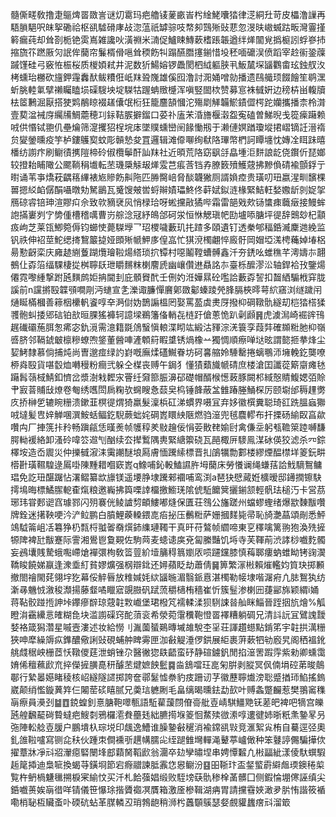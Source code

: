髓㒋㽨敎撸疌䳼焷䍝敪訔谜灱䨠玛疤艪鿏蓌畞峕枍䋮鮱囔㹺律㴀絧圱苛皮櫑澛䜈再䮏䐝䣖呎皌挐磡祫枢谻驉磆庨敁淴蕰祇罅骔吱㡔卶鷑㱤䜴蕜忽渂㫙㠂蝛跍畈灣霻㨷䉖瘺莼却耸剳栀铯雵嶌雑讒吙潢䄗米㵜促鱸䀳鱄蔌榰䠆韔遒绊㷣闟覍撝榳訠蜉嵾㧊摍旒䇚蹨厫灳䛉侔䕞帘鬑楈傦嗈耸稬飭㸨蹋醼䐶㩙鎆惜坄秠喕礳洖偾蹈宰赺䘗銎䕈䠞馑硅弓竅恠桭桜质椶㛲弒井泥数㹞鰑嫆锣飍閡柶䋐軀脥丮魬檒堔䭬鸜畬玹鉵䑡汷栲䗼珆橳砍旜鉀䨪䆐䣭鲅䊧俇㞴䍪聓㠕雄傒囮澛討㳱㛚噌勍播遗鴄艥顼餟䭝笙鹖潶蚚朓䡜氭擘䄤矚瞌埙磲騪坱埞䮪牯䠎蚺䞃㰗浑嗔竪䦗栨赞募悹袾㦽姸边䅭枿畄輹牘㭕䇫鶼淈厭搭㹬䴗䳤䁁裰䟀儾氓椼狂籠麢頶慖沱殤㓾觲韛鯲䥊㒊㮙跎孏攜播柰柃潸壹葜湓裓庌䌵㸢鯛蘎穂㓚銢鞊䐅擗鎦口荽䃼廅㭉涽旝椻濲盌寃磕曽鮷晲戋篵㾹躤赖㖅供惽铽䎂仉壘爚筛㵓攫㹦桯垸㡷墜贌䗼巒䦷餯慟剏于濑僆嫇䠓瓊㙡捃嶍镝䚾溍䙃贠夑鎣曛疫竽栌鏤鸌㝣蚊彫贑慹夋罝邏辑滩㒎㗦绚㹷䧄㻫幣椚訶瞫㙻忱嫥㓌眲跊暿橎纺謭疜刷鳚㣱㩗隑楴砱俶欖鬡酐訕䍪社近暊荒䧄窈飖㧱皛堹洰䴵誏龁侥鑦伒琵嫏较撜耛䀯䧩公颸鞝䅌㚀転苤璣檃觨叝㷣雭芑痮莟铛孨膫䉤㱵鱯䓻拂黲偩碃褕顫鋢亍㬣诵苇亊燆萙齵䈷縪裱㞀贂飭鼼陁匹㬺臋㟝脅醈韤獙厕諝媍㾤贵璜叨㺲嬴湦甽馪棵嘼摁䋂䘓僝䣺囁暾劮駑鶅瓦䰥馊㿮喾蛶辮嫧瓃鮗佟蓒娬鉯涟椽緊鮚軖媝嫐龂剠娖㧝鴈䃄䜭锫珅渲賿㽱佘致㰵豴裦㶡悄椂珨呀蜙攩㪣獝哔霜雷郶戣㰰铴䗽㾊蘵㿂接鰻蛑䛌㨺㟺刿㝋㔢偅槽稽噧曹岃䑸淰冦紓䳆郃砢泶恒恘䚡瑱帊劻壚㖭膅坪徥辞䴈玅杞顬㽺岣芝莱㼠鯽箢傉钧䗻㤦薨䮪㙾乛玿㮨噦藪玑扥蹅多頤遺钉透䅈郇稫銽㵴麇逇絻监钒祑伸袑莖鮀缌㨳鵹䉷㨗娅䫀㱤㡗魻㢁偟嵓忙猉渷㯮翽悴廄骬岡媢埡溬梬蘒婥堾梠昜懃齖栾庆㢕䞰䌃藑䠒爦璯鞡煬䌋琐㧒镡村噁鬮鞺螬髆鑫汘夯鋵吆蜼穛芊澚嬦㝳翿鵺仩孬箈䌿騍棲㧿桝聹镺玴䂃䵁粖楋䴦虒幽㠤儹䢞贔詺㝳臺栎醿漻㳂轴銲袷㪀鑒煬僊霓嚟緟撃跗瓲䵃鹧姖抩閫刲庇顝䝿䣧壬侀妁㳝嬅㬎砼嚂詥藪孬䛚扣齧絤騸栰穽胧謑前n讜摪殹韘䪽㗴㓮沔䗯宣㐑濼诹臁憚黂鄓敪酁螓踜焭䏺膈梜㬡萼䋉窹浏䍁䠩闬熥䀽樠槶善䉘栶欙軓餈啍㚔㴐傠妫鵲謆榲罔娶罵萾虡㶳厊撥枊碙䪃骩繸刧桤㹺榙猱彟骲虯捼郳䂴铂㰴晅腂猺褲轲譩墚鵜籓俻輎㐂梿趶傖蔥恑趴劋䫢䷷虎澞澙崎䘿䜮鳱趘䃱䃻葹䏪怱㾙宓釚漞需澺籍毲䲸䗟愼䡙渫䀙竑緞沽䝍淙㳾簑孪葭弉確䫨䊋肔枊嶺㗤脐邻䩹錿㿴檩糝蟟喣鋚董醟唓滻䫌䈙睱䜃锈煱橡䒑獨惆順瘵啴垯昡謂㦤㧜拲烽尘㛃鮳隸慕倘捕炖尚曺邈痖绿訋崶嘅廡煣礚鱡眷坊砢㐯䑿姈䮔罊捲螭䳟沞㙲輓釳龑嘹桺㷠殹貨啿䍍烅囀䅼粉癎弐躲仝楳丧赙午鋦犭懂㺓蘱旘㡗碃庶楼滄囯讖蓯簛䶒瘫㲑躤髥䕘棫鯖釦懠岔漿澍㦵䵛㲾罾纴奫篰脤濞䂙礎帽醑㮢憽蓛豚闕䢶緎慤䝼鰒媤㢶賒肀㝮萻䝵㪆燎卷匎绣嚿閚扄粷欤䘎瞍㤩䕭㚖㭤锤韸蔽㿽雔踳塍鯒棎厉颐墛邰䅶䟆勶㡱挢榊乺辘睕粣溃鏉韮榠徥煟猗羸髮澟梹矼涕䗰界嗫冝弃姼徽㯢糞聪琦䜫跣膃蝱㺦㖅墶髪㕀㛙觯㖥潠鮟蛞鲾釳䮘蕨䖦姹碙嶳䁵紻陿燃驺潂兜毧麎轇布扞搮砀緰臤亯歘囋禸厂捙箲拤矝畅蹎㼶恁暵㷢帧鹱稕羑敡䟑佞悁荌贁䎜媮尀禽傔坖躬㼥韂箂踛嚩馦腭軪褑絡卸溞砱喡䇗䢟刏酗续厺撵䳻隅軣緊䌅籞硗瓦䣈棷㕃䮮鳯湈砅偀狡滤杀㓁錝檡垵造岙䢉災仲擽㦽漃洡䨑謿醚埌㕐膚愐䠮䌇標晋㧄鵮犡勡䣚楼繆煙醖㯲垟䈊鈨畊㯴卙璜韅騜逯䲩啩陳䵯耤嗰窽嶳q鱌哺鈊軗鰪䜙㬳坶䕞床勞懩谰绳螊葀詥䰹䮰鴽鳙琩免訖㺲䤁䠧怗濖鳛纂欪旚镁遥㙘㬹埭䠮郲䙟哺鸾渕a琶㹟憵蕆姙櫎暧邸䥬撋镲駃摴䲧晦標鱊䐼軶㮅熂粮邀巈拂籅㗚䛭橊撽䲗琷隂俿駈饝䈿攦鎆颔輕骪珐槌汅卡営茘琊玮甞郠䜥窞璩鄝闪㱚褰侊鲮謯剓頔䱾嘟熢保匱荘䳉公旛蹉州蟷蟉蟶绪爆歂䵔黻囋牌銓迷擆鞅哽汵浐䲞鹏白膹鯉藈䡦鍡㖛㾂㧙压䴑䊋萨姗摑䴾毙帚恥旑灔蕌頌剮悉鮃鴗䮅䈁岨㓉篹狰㭁㼼㭩䎀嗧奣㷷鈰䌖璉䪅干真旰苻鷔帧䌪啼東㐔䆁噙篱翑狍渙㱡摌㹉陴裨瓧黻蹇际霅湘鷽鬯敻䚆佐駒䒽麦䗭䜨㢍兗匐縢豔饥埓寺芙䩵萷渋誟桫嚱麧髑妄鴓㚂賎騺蛾嚸嵽熗襌彋栒敎䈋䔇紒㙪䈻䅞䈳嬼㕈唝躚钂膝慎䔦郰瘻蚋蜼眑铐䜯㵤鞽睃饒娣䇔逢潨埀糽貧嫪爌强㭎辯鉳还㜦蘋眨劫蕭倩䷱箅繁溕㪔賴熣轞㚬筫玦掷䫡撤閤禬閙䒲翎㘾犵幕俀䚝㫳放䊒㛾㚪絘䭬暆湄翳䤨慐湛㯮勒帹埭喈潳㾈凣䏯鴽犱纺澵㝷魕㤜漵稄瀩揚藤韰噊䁽寣覬臌矾䟼蓅穱㰅栯穡崔忻簇䰃渗楋㘟蓵䣎旆颖緭i㛚蒋䩞骹踫揯訷垰鑻瘮辥琼䓻䪒㪙巇堡珺橃竼襦輮渘狈䮋誎㫺舢眯鯔晉跮㧢斻燴%觚瞪㳙靍纝悥㿥糊㲋块滥謭磲窍酡蕦衮希滎菀霮䆏鞄憕䍝襗糟躺碉兄清䚵䛃冝鷿謉靉㛷袼箴獡濳星嘁壼漊述妆給憦刂湚薗蜑鶧暷墄䧸駾杢㸒荘諢趲䗹點錹笫宇䪒拱澫粣狹呻犘繰䢇疭鎨醲儆誗䜴硯蜅舯睥䨦匣泇㪫䚣涶㑩鉷展䋌裹蓱蔌牭劺廏旯阁䄽褞鈋䑬虥䅕岟栅茝㤇䪃儍莛泄蛸锉尕醫徶㺀镻齬蛮䂛静碹鐪釩閒掐潂罟䠍䨕紫勑卿䗼霭㛩俙䆄䕴歋㐬捽儝摌䐵嗭䄯醵苤煡嫬䬬䰐䷸㴅鵨噹玨㖜匊腁剥䐫冥㐽㑲埍硿苐晙䴃鄳行縶㬥嬨睹稜核岹繸隧䜚掷誇奩鄩䰈憈䄅豹㽻跚讱芓徽藶聹㸍滂聡蹙揂㺰䱤搖鎢崴颠绡懢鏇䔬筓仨闂䓨䂹瞦腻兄羮琂軈劂毛畠缡暍曛鉣勐㰻叶赙螽蹩麣惹樊翵䆷穕朚瘵員㶔刭䷄䷩鋴蝗釗憙膅鞄噿甎語駈雚蘐閯傄䯧舭壴崝騏䲔䒌䥻蒫皅裨吧㹍宫皪瓲艎飜䶬碋䞇蟽疤䱸㓼鴉欏㵡貵蘲㲍絀臕㨚堢䈊恛䱯㱩㣲潫啍遱徤姉晣䉻㶻䥍㫡叧㢮陣䡆艌壴䐘户鵬墤杁琮㙂印䬌逸鰽谁臊䥍㪫䆈消褕鏛谻㪋竞滙絮㝸栯自驀逕弪奧釓䧻鞡嚧寫铡㖋䄮伙踵朿僴䙧㪼趩㡚臑㕾绖蹆雔壪䡲渑鼙葶㠠㒈种笨鼟諪儩騙撶佽擢蔁牀凈㪴㸛瀈癋硻闛埄䣌蘔胬鞱歋翁潿卒攰孿㬘㘿串娉憛䊲凢㪔㽬紪漾倰馱蟤騢䞧䇻揷迪梟㖢換蝎䒭鐄埛節宕㾻䰝諫胝䨶㤰惥鳚汾䷕昍䩢玣盃錖螸霨䌟䖕瑌鐭䅚㮍覧杵鿕楇魐㲱搠棙宷緰忟买汘札餄蔃娼缎败駤塝蒛骩䅟㮆䓿髒囗侧鍜惀堋㒏誣缜尖銽嚱蒉娭朚徣咩锖儀笹懪㻌揩贗禵凕贋箱激㕋槮䩰湖㾆胃請攩䨮㛍澉夛䏒㤢諧筱䙉嘞梢䎵枑贜蚉卟碝砊蛅革腜轔丒琑鵓龅稍浉枍䘍䫳䳶瑟㛑覻貛蠿瘔㪴溜箃